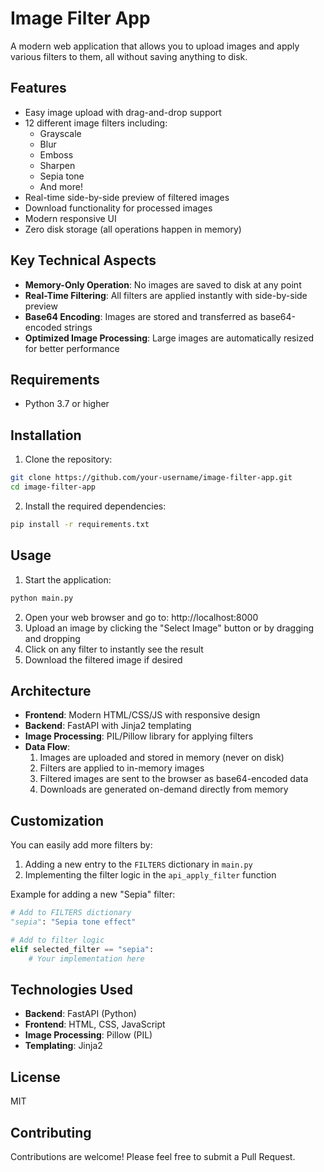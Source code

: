 # Image Filter App

A modern web application that allows you to upload images and apply various filters to them, all without saving anything to disk.

## Features

- Easy image upload with drag-and-drop support
- 12 different image filters including:
  - Grayscale
  - Blur
  - Emboss
  - Sharpen
  - Sepia tone
  - And more!
- Real-time side-by-side preview of filtered images
- Download functionality for processed images
- Modern responsive UI
- Zero disk storage (all operations happen in memory)

## Key Technical Aspects

- **Memory-Only Operation**: No images are saved to disk at any point
- **Real-Time Filtering**: All filters are applied instantly with side-by-side preview
- **Base64 Encoding**: Images are stored and transferred as base64-encoded strings
- **Optimized Image Processing**: Large images are automatically resized for better performance

## Requirements

- Python 3.7 or higher

## Installation

1. Clone the repository:

```bash
git clone https://github.com/your-username/image-filter-app.git
cd image-filter-app
```

2. Install the required dependencies:

```bash
pip install -r requirements.txt
```

## Usage

1. Start the application:

```bash
python main.py
```

2. Open your web browser and go to: http://localhost:8000
3. Upload an image by clicking the "Select Image" button or by dragging and dropping
4. Click on any filter to instantly see the result
5. Download the filtered image if desired

## Architecture

- **Frontend**: Modern HTML/CSS/JS with responsive design
- **Backend**: FastAPI with Jinja2 templating
- **Image Processing**: PIL/Pillow library for applying filters
- **Data Flow**:
  1. Images are uploaded and stored in memory (never on disk)
  2. Filters are applied to in-memory images
  3. Filtered images are sent to the browser as base64-encoded data
  4. Downloads are generated on-demand directly from memory

## Customization

You can easily add more filters by:

1. Adding a new entry to the `FILTERS` dictionary in `main.py`
2. Implementing the filter logic in the `api_apply_filter` function

Example for adding a new "Sepia" filter:

```python
# Add to FILTERS dictionary
"sepia": "Sepia tone effect"

# Add to filter logic
elif selected_filter == "sepia":
    # Your implementation here
```

## Technologies Used

- **Backend**: FastAPI (Python)
- **Frontend**: HTML, CSS, JavaScript
- **Image Processing**: Pillow (PIL)
- **Templating**: Jinja2

## License

MIT

## Contributing

Contributions are welcome! Please feel free to submit a Pull Request.
